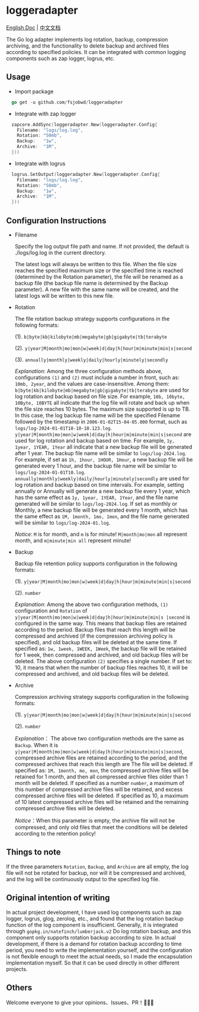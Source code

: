 # loggeradapter

[English Doc](README.md) | [中文文档](README_zh-CN.md)

The Go log adapter implements log rotation, backup, compression archiving,
and the functionality to delete backup and archived files according to specified policies.
It can be integrated with common logging components such as zap logger, logrus, etc.

## Usage

-   Import package

```go
  go get -u github.com/fsjobwd/loggeradapter
```

-   Integrate with zap logger

```go
  zapcore.AddSync(loggeradapter.New(loggeradapter.Config{
	Filename: "logs/log.log",
	Rotation: "50mb",
	Backup:   "1w",
	Archive:  "1M",
  }))
```

-   Integrate with logrus

```go
  logrus.SetOutput(loggeradapter.New(loggeradapter.Config{
    Filename: "logs/log.log",
    Rotation: "50mb",
    Backup:   "1w",
    Archive:  "1M",
  }))
```

## Configuration Instructions

-   Filename

    Specify the log output file path and name. If not provided, the default is ./logs/log.log in the current directory.

    The latest logs will always be written to this file. When the file size reaches the specified maximum size or
    the specified time is reached (determined by the Rotation parameter), the file will be renamed as a backup file
    (the backup file name is determined by the Backup parameter). A new file with the same name will be created,
    and the latest logs will be written to this new file.

-   Rotation

    The file rotation backup strategy supports configurations in the following formats:

    (1). `b|byte|kb|kilobyte|mb|megabyte|gb|gigabyte|tb|terabyte`

    (2). `y|year|M|month|mo|mon|w|week|d|day|h|hour|m|minute|min|s|second`

    (3). `annually|monthly|weekly|daily|hourly|minutely|secondly`

    _Explanation_: Among the three configuration methods above, configurations `(1)` and `(2)` must include a number in front,
    such as: `10mb, 2year`, and the values are case-insensitive. Among them:
    `b|byte|kb|kilobyte|mb|megabyte|gb|gigabyte|tb|terabyte` are used for log rotation and backup based on file size.
    For example, `10b, 10byte, 10Byte, 10BYTE` all indicate that the log file will rotate and back up when the file size reaches 10 bytes.
    The maximum size supported is up to TB. In this case,
    the log backup file name will be the specified Filename followed by the timestamp in `2006-01-02T15-04-05.000` format,
    such as `logs/log-2024-01-01T10-10-10.123.log`.
    `y|year|M|month|mo|mon|w|week|d|day|h|hour|m|minute|min|s|second` are used for log rotation and backup based on time. For example, `1y, 1year, 1YEAR, 1Year`
    all indicate that a new backup file will be generated after 1 year. The backup file name will be similar to `logs/log-2024.log`. For example,
    if set as `1h, 1hour, 1HOUR, 1Hour`, a new backup file will be generated every 1 hour,
    and the backup file name will be similar to `logs/log-2024-01-01T10.log`.
    `annually|monthly|weekly|daily|hourly|minutely|secondly` are used for log rotation and backup based on time intervals. For example,
    setting annually or Annually will generate a new backup file every 1 year, which has the same effect as `1y, 1year, 1YEAR, 1Year`,
    and the file name generated will be similar to `logs/log-2024.log`. If set as monthly or Monthly, a new backup file will be generated every 1 month,
    which has the same effect as `1M, 1month, 1mo, 1mon`, and the file name generated will be similar to `logs/log-2024-01.log`.

    _Notice_: `M` is for month, and `m` is for minute! `M|month|mo|mon` all represent month, and `m|minute|min all` represent minute!

-   Backup

    Backup file retention policy supports configuration in the following formats:

    (1). `y|year|M|month|mo|mon|w|week|d|day|h|hour|m|minute|min|s|second`

    (2). `number`

    _Explanation_: Among the above two configuration methods, `(1)` configuration and `Rotation` of
    `y|year|M|month|mo|mon|w|week|d|day|h|hour|m|minute|min|s |second` is configured in the same way.
    This means that backup files are retained according to the period.
    Backup files that reach this length will be compressed and archived
    (if the compression archiving policy is specified), and old backup files will be deleted at the same time.
    If specified as: `1w, 1week, 1WEEK, 1Week`, the backup file will be retained for 1 week,
    then compressed and archived, and old backup files will be deleted.
    The above configuration `(2)` specifies a single number. If set to: 10,
    it means that when the number of backup files reaches 10,
    it will be compressed and archived, and old backup files will be deleted.

-   Archive

    Compression archiving strategy supports configuration in the following formats:

    (1). `y|year|M|month|mo|mon|w|week|d|day|h|hour|m|minute|min|s|second`

    (2). `number`

    _Explanation_： The above two configuration methods are the same as `Backup`.
    When it is `y|year|M|month|mo|mon|w|week|d|day|h|hour|m|minute|min|s|second`,
    compressed archive files are retained according to the period,
    and the compressed archives that reach this length are The file will be deleted.
    If specified as: `1M, 1month, mo, mon`, the compressed archive files will be retained for 1 month,
    and then all compressed archive files older than 1 month will be deleted.
    If specified as a number `number`, a maximum of this number of compressed archive files will be retained,
    and excess compressed archive files will be deleted. If specified as 10,
    a maximum of 10 latest compressed archive files will be retained and the remaining compressed archive files will be deleted.

    _Notice_：When this parameter is empty, the archive file will not be compressed, and only old files that meet the conditions will be deleted according to the retention policy!

## Things to note

If the three parameters `Rotation`, `Backup`, and `Archive` are all empty, the log file will not be rotated for backup,
nor will it be compressed and archived, and the log will be continuously output to the specified log file.

## Original intention of writing

In actual project development, I have used log components such as zap logger, logrus, glog, zerolog, etc.,
and found that the log rotation backup function of the log component is insufficient. Generally,
it is integrated through `gopkg.in/natefinch/lumberjack.v2` Do log rotation backup, and this component only supports rotation backup according to size.
In actual development, if there is a demand for rotation backup according to time period, you need to write the implementation yourself,
and the configuration is not flexible enough to meet the actual needs, so I made the encapsulation implementation myself.
So that it can be used directly in other different projects.

## Others

Welcome everyone to give your opinions、Issues、PR！🤝👊🫶
